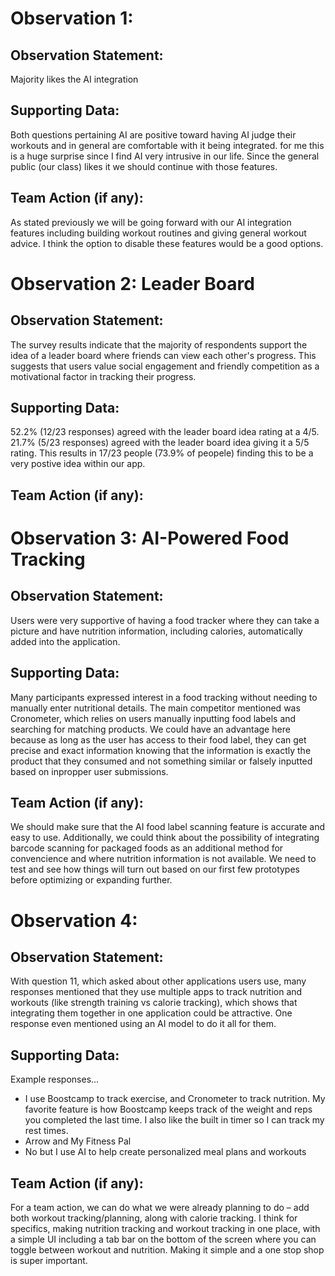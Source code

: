 <!--Elijah-->
# Observation 1: 
## Observation Statement: 
Majority likes the AI integration
## Supporting Data: 
Both questions pertaining AI are positive toward having AI judge their workouts and in general are comfortable with it being integrated. 
for me this is a huge surprise since I find AI very intrusive in our life.  Since the general public (our class) likes it we should continue with those features. 

## Team Action (if any):
As stated previously we will be going forward with our AI integration features including building workout routines and giving general workout advice.  I think the option to disable these features would be a good options.
<!--Anthony-->
# Observation 2: Leader Board
## Observation Statement: 
The survey results indicate that the majority of respondents support the idea of a leader board where friends can view each other's progress. This suggests that users value social engagement and friendly competition as a motivational factor in tracking their progress.
## Supporting Data: 
52.2% (12/23 responses) agreed with the leader board idea rating at a 4/5. 21.7% (5/23 responses) agreed with the leader board idea giving it a 5/5 rating. This results in 17/23 people (73.9% of peopele) finding this to be a very postive idea within our app. 
## Team Action (if any):
<!--Mason-->
# Observation 3: AI-Powered Food Tracking
## Observation Statement:  
Users were very supportive of having a food tracker where they can take a picture and have nutrition information, including calories, automatically added into the application. 

## Supporting Data:  
Many participants expressed interest in a food tracking without needing to manually enter nutritional details. The main competitor mentioned was Cronometer, which relies on users manually inputting food labels and searching for matching products. We could have an advantage here because as long as the user has access to their food label, they can get precise and exact information knowing that the information is exactly the product that they consumed and not something similar or falsely inputted based on inpropper user submissions. 

## Team Action (if any):  
We should make sure that the AI food label scanning feature is accurate and easy to use. Additionally, we could think about the possibility of integrating barcode scanning for packaged foods as an additional method for convencience and where nutrition information is not available. We need to test and see how things will turn out based on our first few prototypes before optimizing or expanding further.
<!--Sully-->
# Observation 4:
## Observation Statement: 
With question 11, which asked about other applications users use, many responses mentioned that they use multiple apps to track nutrition and workouts (like strength training vs calorie tracking), which shows that integrating them together in one application could be attractive. One response even mentioned using an AI model to do it all for them.
## Supporting Data: 
Example responses... 
- I use Boostcamp to track exercise, and Cronometer to track nutrition. My favorite feature is how Boostcamp keeps track of the weight and reps you completed the last time. I also like the built in timer so I can track my rest times.
- Arrow and My Fitness Pal
- No but I use AI to help create personalized meal plans and workouts
## Team Action (if any): 
For a team action, we can do what we were already planning to do – add both workout tracking/planning, along with calorie tracking. I think for specifics, making nutrition tracking and workout tracking in one place, with a simple UI including a tab bar on the bottom of the screen where you can toggle between workout and nutrition. Making it simple and a one stop shop is super important.
